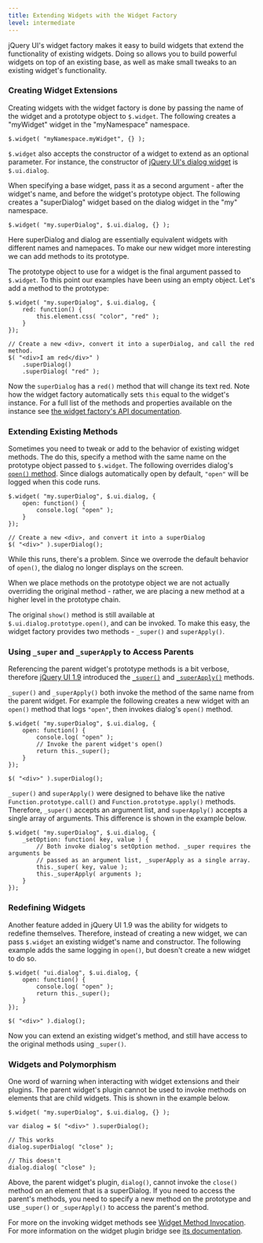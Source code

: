 ```yaml
---
title: Extending Widgets with the Widget Factory
level: intermediate
---
```


jQuery UI's widget factory makes it easy to build widgets that extend the functionality of existing widgets. Doing so allows you to build powerful widgets on top of an existing base, as well as make small tweaks to an existing widget's functionality.

### Creating Widget Extensions

Creating widgets with the widget factory is done by passing the name of the widget and a prototype object to `$.widget`. The following creates a "myWidget" widget in the "myNamespace" namespace.

```
$.widget( "myNamespace.myWidget", {} );
```

`$.widget` also accepts the constructor of a widget to extend as an optional parameter. For instance, the constructor of [jQuery UI's dialog widget](http://jqueryui.com/dialog/) is `$.ui.dialog`.

When specifying a base widget, pass it as a second argument - after the widget's name, and before the widget's prototype object. The following creates a "superDialog" widget based on the dialog widget in the "my" namespace.

```
$.widget( "my.superDialog", $.ui.dialog, {} );
```

Here superDialog and dialog are essentially equivalent widgets with different names and namepaces. To make our new widget more interesting we can add methods to its prototype.

The prototype object to use for a widget is the final argument passed to `$.widget`. To this point our examples have been using an empty object. Let's add a method to the prototype:

```
$.widget( "my.superDialog", $.ui.dialog, {
	red: function() {
		this.element.css( "color", "red" );
	}
});

// Create a new <div>, convert it into a superDialog, and call the red method.
$( "<div>I am red</div>" )
	.superDialog()
	.superDialog( "red" );
```

Now the `superDialog` has a `red()` method that will change its text red. Note how the widget factory automatically sets `this` equal to the widget's instance. For a full list of the methods and properties available on the instance see [the widget factory's API documentation](http://api.jqueryui.com/jquery.widget/).

### Extending Existing Methods

Sometimes you need to tweak or add to the behavior of existing widget methods. The do this, specify a method with the same name on the prototype object passed to `$.widget`. The following overrides dialog's [`open()` method](http://api.jqueryui.com/dialog/#method-open). Since dialogs automatically open by default, `"open"` will be logged when this code runs.

```
$.widget( "my.superDialog", $.ui.dialog, {
	open: function() {
		console.log( "open" );
	}
});

// Create a new <div>, and convert it into a superDialog
$( "<div>" ).superDialog();
```

While this runs, there's a problem. Since we overrode the default behavior of `open()`, the dialog no longer displays on the screen.

When we place methods on the prototype object we are not actually overriding the original method - rather, we are placing a new method at a higher level in the prototype chain.

The original `show()` method is still available at `$.ui.dialog.prototype.open()`, and can be invoked. To make this easy, the widget factory provides two methods - `_super()` and `superApply()`.

### Using `_super` and `_superApply` to Access Parents

Referencing the parent widget's prototype methods is a bit verbose, therefore [jQuery UI 1.9](http://jqueryui.com/upgrade-guide/1.9/) introduced the [`_super()`](http://api.jqueryui.com/jquery.widget/#method-_super) and [`_superApply()`](http://api.jqueryui.com/jquery.widget/#method-_superApply) methods.

`_super()` and `_superApply()` both invoke the method of the same name from the parent widget. For example the following creates a new widget with an `open()` method that logs `"open"`, then invokes dialog's `open()` method.

```
$.widget( "my.superDialog", $.ui.dialog, {
	open: function() {
		console.log( "open" );
		// Invoke the parent widget's open()
		return this._super();
	}
});

$( "<div>" ).superDialog();
```

`_super()` and `superApply()` were designed to behave like the native `Function.prototype.call()` and `Function.prototype.apply()` methods. Therefore, `_super()` accepts an argument list, and `superApply()` accepts a single array of arguments. This difference is shown in the example below.

```
$.widget( "my.superDialog", $.ui.dialog, {
	_setOption: function( key, value ) {
		// Both invoke dialog's setOption method. _super requires the arguments be
		// passed as an argument list, _superApply as a single array.
		this._super( key, value );
		this._superApply( arguments );
	}
});
```

### Redefining Widgets

Another feature added in jQuery UI 1.9 was the ability for widgets to redefine themselves. Therefore, instead of creating a new widget, we can pass `$.widget` an existing widget's name and constructor. The following example adds the same logging in `open()`, but doesn't create a new widget to do so.

```
$.widget( "ui.dialog", $.ui.dialog, {
	open: function() {
		console.log( "open" );
		return this._super();
	}
});

$( "<div>" ).dialog();
```

Now you can extend an existing widget's method, and still have access to the original methods using `_super()`.

### Widgets and Polymorphism

One word of warning when interacting with widget extensions and their plugins. The parent widget's plugin cannot be used to invoke methods on elements that are child widgets. This is shown in the example below.

```
$.widget( "my.superDialog", $.ui.dialog, {} );

var dialog = $( "<div>" ).superDialog();

// This works
dialog.superDialog( "close" );

// This doesn't
dialog.dialog( "close" );
```

Above, the parent widget's plugin, `dialog()`, cannot invoke the `close()` method on an element that is a superDialog. If you need to access the parent's methods, you need to specify a new method on the prototype and use `_super()` or `_superApply()` to access the parent's method.

For more on the invoking widget methods see [Widget Method Invocation](/jquery-ui/widget-factory/widget-method-invocation/). For more information on the widget plugin bridge see [its documentation](http://api.jqueryui.com/jQuery.widget.bridge/).
